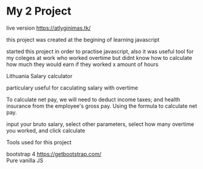 # My 2 Project 

live version https://atlyginimas.tk/ 

this project was created at the begining of learning javascript

started this project in order to practise javascript, also it was useful tool for my coleges at work who worked overtime but didnt know how to calculate how much they would earn if they worked x amount of hours

Lithuania Salary calculator

particulary useful for caculating salary with overtime

To calculate net pay, we will need to deduct  income taxes; and health insurance from the employee's gross pay. Using the formula to calculate net pay.

input your bruto salary, select other parameters, select how many overtime you worked, and click calculate

Tools used for this project

bootstrap 4 https://getbootstrap.com/<br>
Pure vanilla JS
